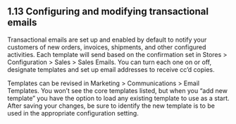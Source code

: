 ## 1.13 Configuring and modifying transactional emails

Transactional emails are set up and enabled by default to notify your customers of new orders, invoices, shipments, and other configured activities. Each template will send based on the confirmation set in Stores > Configuration > Sales > Sales Emails. You can turn each one on or off, designate templates and set up email addresses to receive cc’d copies.

Templates can be revised in Marketing > Communications > Email Templates. You won’t see the core templates listed, but when you “add new template” you have the option to load any existing template to use as a start. After saving your changes, be sure to identify the new template is to be used in the appropriate configuration setting.